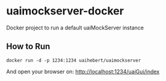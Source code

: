 # uaimockserver-docker
Docker project to run a default uaiMockServer instance

## How to Run

```docker run -d -p 1234:1234 uaihebert/uaimockserver```

And open your browser on: [http://localhost:1234/uaiGui/index](http://localhost:1234/uaiGui/index)
